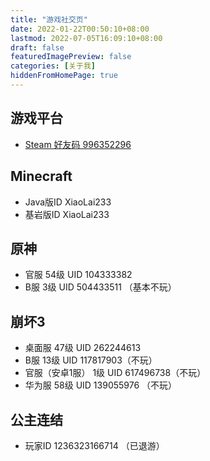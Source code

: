 ```yaml
---
title: "游戏社交页"
date: 2022-01-22T00:50:10+08:00
lastmod: 2022-07-05T16:09:10+08:00
draft: false
featuredImagePreview: false
categories: [关于我]
hiddenFromHomePage: true
---
```

## 游戏平台
- [Steam 好友码 996352296](https://steamcommunity.com/id/XiaoLai233)
## Minecraft
- Java版ID XiaoLai233
- 基岩版ID XiaoLai233

## 原神
- 官服 54级 UID 104333382
- B服 3级 UID 504433511 （基本不玩）

## 崩坏3
- 桌面服 47级 UID 262244613
- B服 13级 UID 117817903（不玩）
- 官服（安卓1服） 1级 UID 617496738（不玩）
- 华为服 58级 UID 139055976 （不玩）

## 公主连结
- 玩家ID 1236323166714 （已退游）
